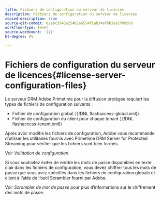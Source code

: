 ```yaml
---
title: Fichiers de configuration du serveur de licences
description: Fichiers de configuration du serveur de licences
copied-description: true
source-git-commit: 02ebc3548a254b2a6554f1ab34afbb3ea5f09bb8
workflow-type: tm+mt
source-wordcount: '121'
ht-degree: 0%

---
```


# Fichiers de configuration du serveur de licences{#license-server-configuration-files}

Le serveur DRM Adobe Primetime pour la diffusion protégée requiert les types de fichiers de configuration suivants :

* Fichier de configuration global ( [!DNL flashaccess-global.xml])
* Fichier de configuration du client pour chaque tenant ( [!DNL flashaccess-tenant.xml])

Après avoir modifié les fichiers de configuration, Adobe vous recommande d’utiliser les utilitaires fournis avec Primetime DRM Server for Protected Streaming pour vérifier que les fichiers sont bien formés.

Voir *Validation de configuration*.

Si vous souhaitez éviter de rendre les mots de passe disponibles en texte clair dans les fichiers de configuration, vous devez chiffrer tous les mots de passe que vous avez spécifiés dans les fichiers de configuration globale et client à l’aide de l’outil Scrambler fourni par Adobe.

Voir *Scrambler de mot de passe* pour plus d’informations sur le chiffrement des mots de passe.
